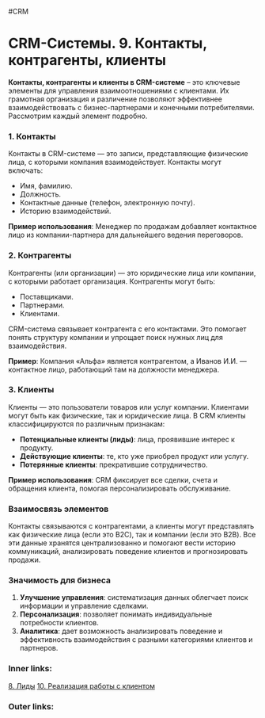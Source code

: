 #CRM 

# CRM-Системы. 9. Контакты, контрагенты, клиенты

**Контакты, контрагенты и клиенты в CRM-системе** – это ключевые элементы для управления взаимоотношениями с клиентами. Их грамотная организация и различение позволяют эффективнее взаимодействовать с бизнес-партнерами и конечными потребителями. Рассмотрим каждый элемент подробно.

### 1. **Контакты**

Контакты в CRM-системе — это записи, представляющие физические лица, с которыми компания взаимодействует. Контакты могут включать:

- Имя, фамилию.
- Должность.
- Контактные данные (телефон, электронную почту).
- Историю взаимодействий.

**Пример использования**: Менеджер по продажам добавляет контактное лицо из компании-партнера для дальнейшего ведения переговоров.

### 2. **Контрагенты**

Контрагенты (или организации) — это юридические лица или компании, с которыми работает организация. Контрагенты могут быть:

- Поставщиками.
- Партнерами.
- Клиентами.

CRM-система связывает контрагента с его контактами. Это помогает понять структуру компании и упрощает поиск нужных лиц для взаимодействия.

**Пример**: Компания «Альфа» является контрагентом, а Иванов И.И. — контактное лицо, работающий там на должности менеджера.

### 3. **Клиенты**

Клиенты — это пользователи товаров или услуг компании. Клиентами могут быть как физические, так и юридические лица. В CRM клиенты классифицируются по различным признакам:

- **Потенциальные клиенты (лиды)**: лица, проявившие интерес к продукту.
- **Действующие клиенты**: те, кто уже приобрел продукт или услугу.
- **Потерянные клиенты**: прекратившие сотрудничество.

**Пример использования**: CRM фиксирует все сделки, счета и обращения клиента, помогая персонализировать обслуживание.

### Взаимосвязь элементов

Контакты связываются с контрагентами, а клиенты могут представлять как физические лица (если это B2C), так и компании (если это B2B). Все эти данные хранятся централизованно и помогают вести историю коммуникаций, анализировать поведение клиентов и прогнозировать продажи.

### Значимость для бизнеса

1. **Улучшение управления**: систематизация данных облегчает поиск информации и управление сделками.
2. **Персонализация**: позволяет понимать индивидуальные потребности клиентов.
3. **Аналитика**: дает возможность анализировать поведение и эффективность взаимодействия с разными категориями клиентов и партнеров.

### Inner links:
[8. Лиды](2.%20Knowledge/IT%20продукты/CRM/8.%20Лиды.md)
[10. Реализация работы с клиентом](2.%20Knowledge/IT%20продукты/CRM/10.%20Реализация%20работы%20с%20клиентом.md)
### Outer links: